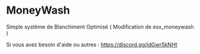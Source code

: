 # MoneyWash
 Simple système de Blanchiment Optimisé ( Modification de esx_moneywash )
 
 Si vous avez besoin d'aide ou autres : https://discord.gg/jdGwrSkNHt